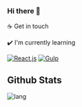 ### Hi there 👋

☕ Get in touch

✔️ I'm currently learning

[![React.js](https://img.shields.io/badge/-React.js-blue?style=for-the-badge&logo=react&logoColor=white)](https://reactjs.org) [![Gulp](https://img.shields.io/badge/-Gulp-red?style=for-the-badge&logo=gulp&logoColor=white)](https://gulpjs.com)

## Github Stats

 ![lang](https://github-readme-stats.vercel.app/api/top-langs/?username=OdilonDamasceno&layout=compact)
